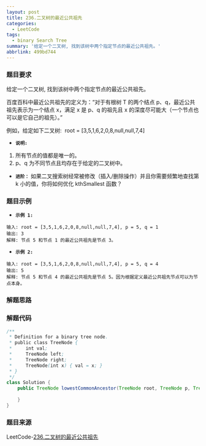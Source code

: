 ```yaml
---
layout: post
title: 236.二叉树的最近公共祖先
categories:
  - LeetCode
tags:
  - binary Search Tree
summary: '给定一个二叉树, 找到该树中两个指定节点的最近公共祖先。'
abbrlink: 499bd744
---
```


### 题目要求
给定一个二叉树, 找到该树中两个指定节点的最近公共祖先。

百度百科中最近公共祖先的定义为：“对于有根树 T 的两个结点 p、q，最近公共祖先表示为一个结点 x，满足 x 是 p、q 的祖先且 x 的深度尽可能大（一个节点也可以是它自己的祖先）。”

例如，给定如下二叉树:  root = [3,5,1,6,2,0,8,null,null,7,4]

- **`说明:`**
1. 所有节点的值都是唯一的。
1. p、q 为不同节点且均存在于给定的二叉树中。


- **`进阶：`**
如果二叉搜索树经常被修改（插入/删除操作）并且你需要频繁地查找第 k 小的值，你将如何优化 kthSmallest 函数？

### 题目示例
- **`示例 1:`**
```
输入: root = [3,5,1,6,2,0,8,null,null,7,4], p = 5, q = 1
输出: 3
解释: 节点 5 和节点 1 的最近公共祖先是节点 3。
```

- **`示例 2:`**
```
输入: root = [3,5,1,6,2,0,8,null,null,7,4], p = 5, q = 4
输出: 5
解释: 节点 5 和节点 4 的最近公共祖先是节点 5。因为根据定义最近公共祖先节点可以为节点本身。
```


### 解题思路


### 解题代码
```java
/**
 * Definition for a binary tree node.
 * public class TreeNode {
 *     int val;
 *     TreeNode left;
 *     TreeNode right;
 *     TreeNode(int x) { val = x; }
 * }
 */
class Solution {
    public TreeNode lowestCommonAncestor(TreeNode root, TreeNode p, TreeNode q) {
        
    }
}
```

### 题目来源
LeetCode-[236.二叉树的最近公共祖先](https://leetcode-cn.com/problems/lowest-common-ancestor-of-a-binary-tree/)
